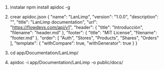 1. instalar npm install apidoc -g
2. crear apidoc.json
{
    "name": "LanLimp",
    "version": "1.0.0",
    "description": "",
    "title": "LanLimp documentation",
    "url": "https://flowdevs.com/api/v1",
    "header": {
        "title": "Introducciòn",
        "filename": "header.md"
    },
    "footer": {
        "title": "MIT License",
        "filename": "footer.md"
    },
    "order": [
        "Auth",
        "Stores",
        "Products",
        "Shares",
        "Orders"
    ],
    "template": {
        "withCompare": true,
        "withGenerator": true
    }
}

3. cd app/Documentation/LanLimp/
4. apidoc -i app/Documentation/LanLimp -o public/docs/
